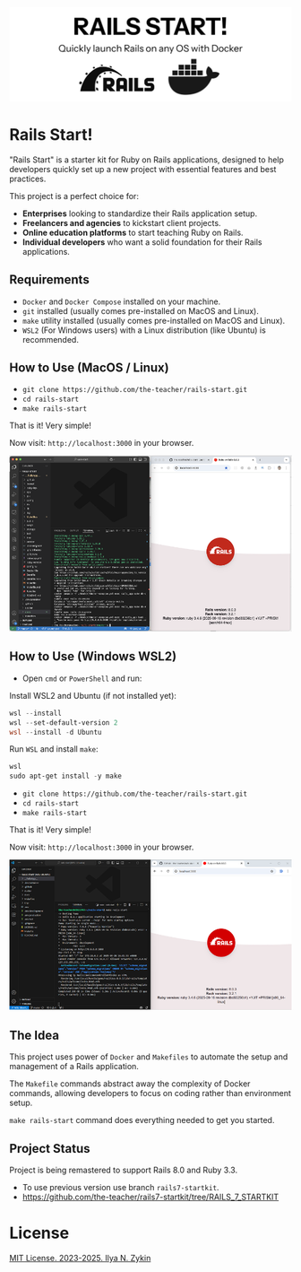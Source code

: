 <img src="./docs/images/rails-start-logo.png" alt="Rails Start" />

# Rails Start!

"Rails Start" is a starter kit for Ruby on Rails applications, designed to help developers quickly set up a new project with essential features and best practices.

This project is a perfect choice for:

- **Enterprises** looking to standardize their Rails application setup.
- **Freelancers and agencies** to kickstart client projects.
- **Online education platforms** to start teaching Ruby on Rails.
- **Individual developers** who want a solid foundation for their Rails applications.

## Requirements

- `Docker` and `Docker Compose` installed on your machine.
- `git` installed (usually comes pre-installed on MacOS and Linux).
- `make` utility installed (usually comes pre-installed on MacOS and Linux).
- `WSL2` (For Windows users) with a Linux distribution (like Ubuntu) is recommended.

## How to Use (MacOS / Linux)

- `git clone https://github.com/the-teacher/rails-start.git`
- `cd rails-start`
- `make rails-start`

That is it! Very simple!

Now visit: `http://localhost:3000` in your browser.

<img src="./docs/images/rails-start-2.png" alt="Rails Start Welcome Page" />

## How to Use (Windows WSL2)

- Open `cmd` or `PowerShell` and run:

Install WSL2 and Ubuntu (if not installed yet):

```powershell
wsl --install
wsl --set-default-version 2
wsl --install -d Ubuntu
```

Run `WSL` and install `make`:

```powershell
wsl
sudo apt-get install -y make
```

- `git clone https://github.com/the-teacher/rails-start.git`
- `cd rails-start`
- `make rails-start`

That is it! Very simple!

Now visit: `http://localhost:3000` in your browser.

<img src="./docs/images/rails-start-windows-2.png" alt="Rails Start Welcome Page" />

## The Idea

This project uses power of `Docker` and `Makefiles` to automate the setup and management of a Rails application.

The `Makefile` commands abstract away the complexity of Docker commands, allowing developers to focus on coding rather than environment setup.

`make rails-start` command does everything needed to get you started.

## Project Status

Project is being remastered to support Rails 8.0 and Ruby 3.3.

- To use previous version use branch `rails7-startkit`.
- https://github.com/the-teacher/rails7-startkit/tree/RAILS_7_STARTKIT

# License

[MIT License. 2023-2025. Ilya N. Zykin](./LICENSE.md)

